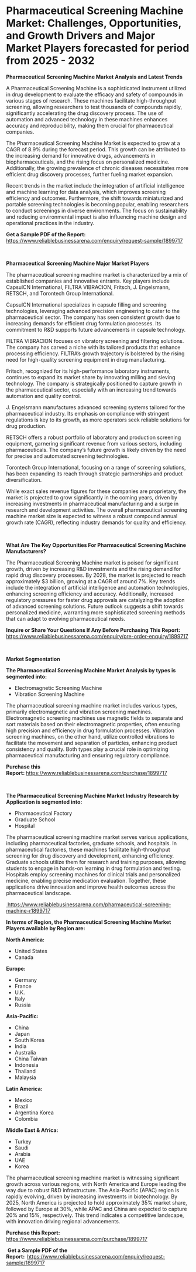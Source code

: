 <p><h1>Pharmaceutical Screening Machine Market: Challenges, Opportunities, and Growth Drivers and Major Market Players forecasted for period from 2025 - 2032</h1></p><p><strong>Pharmaceutical Screening Machine Market Analysis and Latest Trends</strong></p>
<p><p>A Pharmaceutical Screening Machine is a sophisticated instrument utilized in drug development to evaluate the efficacy and safety of compounds in various stages of research. These machines facilitate high-throughput screening, allowing researchers to test thousands of compounds rapidly, significantly accelerating the drug discovery process. The use of automation and advanced technology in these machines enhances accuracy and reproducibility, making them crucial for pharmaceutical companies.</p><p>The Pharmaceutical Screening Machine Market is expected to grow at a CAGR of 8.9% during the forecast period. This growth can be attributed to the increasing demand for innovative drugs, advancements in biopharmaceuticals, and the rising focus on personalized medicine. Additionally, the growing prevalence of chronic diseases necessitates more efficient drug discovery processes, further fueling market expansion. </p><p>Recent trends in the market include the integration of artificial intelligence and machine learning for data analysis, which improves screening efficiency and outcomes. Furthermore, the shift towards miniaturized and portable screening technologies is becoming popular, enabling researchers to conduct screenings in diverse environments. The focus on sustainability and reducing environmental impact is also influencing machine design and operational practices in the industry.</p></p>
<p><strong>Get a Sample PDF of the Report:&nbsp;</strong> <a href="https://www.reliablebusinessarena.com/enquiry/request-sample/1899717?utm_campaign=3209&utm_medium=2&utm_source=Github&utm_content=ia&utm_term=16042025&utm_id=pharmaceutical-screening-machine">https://www.reliablebusinessarena.com/enquiry/request-sample/1899717</a></p>
<p>&nbsp;</p>
<p><strong>Pharmaceutical Screening Machine Major Market Players</strong></p>
<p><p>The pharmaceutical screening machine market is characterized by a mix of established companies and innovative entrants. Key players include CapsulCN International, FILTRA VIBRACION, Fritsch, J. Engelsmann, RETSCH, and Torontech Group International.</p><p>CapsulCN International specializes in capsule filling and screening technologies, leveraging advanced precision engineering to cater to the pharmaceutical sector. The company has seen consistent growth due to increasing demands for efficient drug formulation processes. Its commitment to R&D supports future advancements in capsule technology.</p><p>FILTRA VIBRACION focuses on vibratory screening and filtering solutions. The company has carved a niche with its tailored products that enhance processing efficiency. FILTRA’s growth trajectory is bolstered by the rising need for high-quality screening equipment in drug manufacturing.</p><p>Fritsch, recognized for its high-performance laboratory instruments, continues to expand its market share by innovating milling and sieving technology. The company is strategically positioned to capture growth in the pharmaceutical sector, especially with an increasing trend towards automation and quality control.</p><p>J. Engelsmann manufactures advanced screening systems tailored for the pharmaceutical industry. Its emphasis on compliance with stringent regulations is key to its growth, as more operators seek reliable solutions for drug production.</p><p>RETSCH offers a robust portfolio of laboratory and production screening equipment, garnering significant revenue from various sectors, including pharmaceuticals. The company’s future growth is likely driven by the need for precise and automated screening technologies.</p><p>Torontech Group International, focusing on a range of screening solutions, has been expanding its reach through strategic partnerships and product diversification.</p><p>While exact sales revenue figures for these companies are proprietary, the market is projected to grow significantly in the coming years, driven by increasing investments in pharmaceutical manufacturing and a surge in research and development activities. The overall pharmaceutical screening machine market size is expected to witness a robust compound annual growth rate (CAGR), reflecting industry demands for quality and efficiency.</p></p>
<p>&nbsp;</p>
<p><strong>What Are The Key Opportunities For Pharmaceutical Screening Machine Manufacturers?</strong></p>
<p><p>The Pharmaceutical Screening Machine market is poised for significant growth, driven by increasing R&D investments and the rising demand for rapid drug discovery processes. By 2028, the market is projected to reach approximately $3 billion, growing at a CAGR of around 7%. Key trends include the integration of artificial intelligence and automation technologies, enhancing screening efficiency and accuracy. Additionally, increased regulatory pressures for faster drug approvals are catalyzing the adoption of advanced screening solutions. Future outlook suggests a shift towards personalized medicine, warranting more sophisticated screening methods that can adapt to evolving pharmaceutical needs.</p></p>
<p><strong>Inquire or Share Your Questions If Any Before Purchasing This Report:</strong> <a href="https://www.reliablebusinessarena.com/enquiry/pre-order-enquiry/1899717?utm_campaign=3209&utm_medium=2&utm_source=Github&utm_content=ia&utm_term=16042025&utm_id=pharmaceutical-screening-machine">https://www.reliablebusinessarena.com/enquiry/pre-order-enquiry/1899717</a></p>
<p>&nbsp;</p>
<p><strong>Market Segmentation</strong></p>
<p><strong>The Pharmaceutical Screening Machine Market Analysis by types is segmented into:</strong></p>
<p><ul><li>Electromagnetic Screening Machine</li><li>Vibration Screening Machine</li></ul></p>
<p><p>The pharmaceutical screening machine market includes various types, primarily electromagnetic and vibration screening machines. Electromagnetic screening machines use magnetic fields to separate and sort materials based on their electromagnetic properties, often ensuring high precision and efficiency in drug formulation processes. Vibration screening machines, on the other hand, utilize controlled vibrations to facilitate the movement and separation of particles, enhancing product consistency and quality. Both types play a crucial role in optimizing pharmaceutical manufacturing and ensuring regulatory compliance.</p></p>
<p><strong>Purchase this Report:&nbsp;</strong><a href="https://www.reliablebusinessarena.com/purchase/1899717?utm_campaign=3209&utm_medium=2&utm_source=Github&utm_content=ia&utm_term=16042025&utm_id=pharmaceutical-screening-machine">https://www.reliablebusinessarena.com/purchase/1899717</a></p>
<p>&nbsp;</p>
<p><strong>The Pharmaceutical Screening Machine Market Industry Research by Application is segmented into:</strong></p>
<p><ul><li>Pharmaceutical Factory</li><li>Graduate School</li><li>Hospital</li></ul></p>
<p><p>The pharmaceutical screening machine market serves various applications, including pharmaceutical factories, graduate schools, and hospitals. In pharmaceutical factories, these machines facilitate high-throughput screening for drug discovery and development, enhancing efficiency. Graduate schools utilize them for research and training purposes, allowing students to engage in hands-on learning in drug formulation and testing. Hospitals employ screening machines for clinical trials and personalized medicine, enabling precise medication evaluation. Together, these applications drive innovation and improve health outcomes across the pharmaceutical landscape.</p></p>
<p><a href="https://www.reliablebusinessarena.com/pharmaceutical-screening-machine-r1899717?utm_campaign=3209&utm_medium=2&utm_source=Github&utm_content=ia&utm_term=16042025&utm_id=pharmaceutical-screening-machine">&nbsp;https://www.reliablebusinessarena.com/pharmaceutical-screening-machine-r1899717</a></p>
<p><strong>In terms of Region, the Pharmaceutical Screening Machine Market Players available by Region are:</strong></p>
<p>
    <p> <strong> North America: </strong>
        <ul>
            <li>United States</li>
            <li>Canada</li>
        </ul>
        </p> 
    <p> <strong> Europe: </strong>
        <ul>
            <li>Germany</li>
            <li>France</li>
            <li>U.K.</li>
            <li>Italy</li>
            <li>Russia</li>
        </ul>
        </p> 
    <p> <strong> Asia-Pacific: </strong>
        <ul>
            <li>China</li>
            <li>Japan</li>
            <li>South Korea</li>
            <li>India</li>
            <li>Australia</li>
            <li>China Taiwan</li>
            <li>Indonesia</li>
            <li>Thailand</li>
            <li>Malaysia</li>
        </ul>
        </p> 
    <p> <strong> Latin America: </strong>
        <ul>
            <li>Mexico</li>
            <li>Brazil</li>
            <li>Argentina Korea</li>
            <li>Colombia</li>
        </ul>
        </p> 
    <p> <strong> Middle East & Africa: </strong>
        <ul>
            <li>Turkey</li>
            <li>Saudi</li>
            <li>Arabia</li>
            <li>UAE</li>
            <li>Korea</li>
        </ul>
    </p>
    </p>
<p><p>The pharmaceutical screening machine market is witnessing significant growth across various regions, with North America and Europe leading the way due to robust R&D infrastructure. The Asia-Pacific (APAC) region is rapidly evolving, driven by increasing investments in biotechnology. By 2025, North America is projected to hold approximately 35% market share, followed by Europe at 30%, while APAC and China are expected to capture 20% and 15%, respectively. This trend indicates a competitive landscape, with innovation driving regional advancements.</p></p>
<p><strong>Purchase this Report: </strong><a href="https://www.reliablebusinessarena.com/purchase/1899717?utm_campaign=3209&utm_medium=2&utm_source=Github&utm_content=ia&utm_term=16042025&utm_id=pharmaceutical-screening-machine">https://www.reliablebusinessarena.com/purchase/1899717</a></p>
<p>&nbsp;<strong>Get a Sample PDF of the Report:&nbsp;&nbsp;</strong><a href="https://www.reliablebusinessarena.com/enquiry/request-sample/1899717?utm_campaign=3209&utm_medium=2&utm_source=Github&utm_content=ia&utm_term=16042025&utm_id=pharmaceutical-screening-machine">https://www.reliablebusinessarena.com/enquiry/request-sample/1899717</a></p>
<p><strong></strong></p>
<p><p></p><p></p><p></p></p>